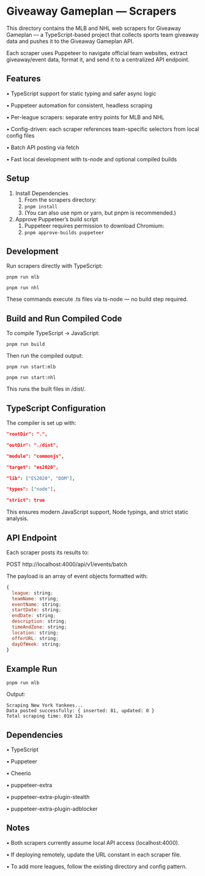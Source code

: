 # Giveaway Gameplan — Scrapers

This directory contains the MLB and NHL web scrapers for Giveaway Gameplan — a TypeScript-based project that collects sports team giveaway data and pushes it to the Giveaway Gameplan API.

Each scraper uses Puppeteer to navigate official team websites, extract giveaway/event data, format it, and send it to a centralized API endpoint.

## Features

• TypeScript support for static typing and safer async logic

• Puppeteer automation for consistent, headless scraping

• Per-league scrapers: separate entry points for MLB and NHL

• Config-driven: each scraper references team-specific selectors from local config files

• Batch API posting via fetch

• Fast local development with ts-node and optional compiled builds

## Setup

1. Install Dependencies
   1. From the scrapers directory:
   2. `pnpm install`
   3. (You can also use npm or yarn, but pnpm is recommended.)
2. Approve Puppeteer’s build script
   1. Puppeteer requires permission to download Chromium:
   2. `pnpm approve-builds puppeteer`

## Development

Run scrapers directly with TypeScript:

`pnpm run mlb`

`pnpm run nhl`

These commands execute .ts files via ts-node — no build step required.

## Build and Run Compiled Code

To compile TypeScript → JavaScript:

`pnpm run build`

Then run the compiled output:

`pnpm run start:mlb`

`pnpm run start:nhl`

This runs the built files in /dist/.

## TypeScript Configuration

The compiler is set up with:

```json
"rootDir": ".",

"outDir": "./dist",

"module": "commonjs",

"target": "es2020",

"lib": ["ES2020", "DOM"],

"types": ["node"],

"strict": true
```

This ensures modern JavaScript support, Node typings, and strict static analysis.

## API Endpoint

Each scraper posts its results to:

POST http://localhost:4000/api/v1/events/batch

The payload is an array of event objects formatted with:

```js
{
  league: string;
  teamName: string;
  eventName: string;
  startDate: string;
  endDate: string;
  description: string;
  timeAndZone: string;
  location: string;
  offerURL: string;
  dayOfWeek: string;
}
```

## Example Run

`pnpm run mlb`

Output:

```
Scraping New York Yankees...
Data posted successfully: { inserted: 81, updated: 0 }
Total scraping time: 01m 12s
```

## Dependencies

• TypeScript

• Puppeteer

• Cheerio

• puppeteer-extra

• puppeteer-extra-plugin-stealth

• puppeteer-extra-plugin-adblocker

## Notes

• Both scrapers currently assume local API access (localhost:4000).

• If deploying remotely, update the URL constant in each scraper file.

• To add more leagues, follow the existing directory and config pattern.
